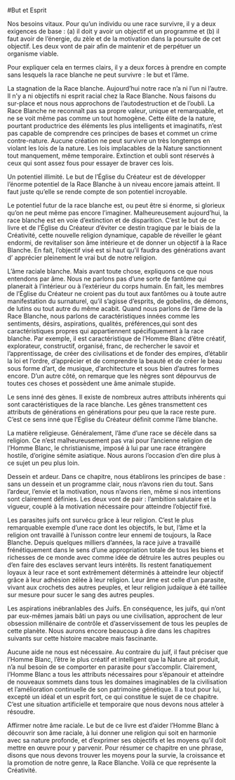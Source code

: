 #But et Esprit
 
Nos besoins vitaux. Pour qu’un individu ou une race survivre, il y a deux exigences de base : (a) il doit y avoir un objectif et un programme et (b) il faut avoir de l’énergie, du zèle et de la motivation dans la poursuite de cet objectif. Les deux vont de pair afin de maintenir et de perpétuer un organisme viable.

Pour expliquer cela en termes clairs, il y a deux forces à prendre en compte sans lesquels la race blanche ne peut survivre : le but et l’âme.

La stagnation de la Race blanche. Aujourd’hui notre race n’a ni l’un ni l’autre. Il n’y a ni objectifs ni esprit racial chez la Race Blanche. Nous faisons du sur-place et nous nous approchons de l’autodestruction et de l’oubli. La Race Blanche ne reconnaît pas sa propre valeur, unique et remarquable, et ne se voit même pas comme un tout homogène. Cette élite de la nature, pourtant productrice des éléments les plus intelligents et imaginatifs, n’est pas capable de comprendre ces principes de bases et commet un crime contre-nature. Aucune création ne peut survivre un très longtemps en violant les lois de la nature. Les lois implacables de la Nature sanctionnent tout manquement, même temporaire. Extinction et oubli sont réservés à ceux qui sont assez fous pour essayer de braver ces lois.

Un potentiel illimité. Le but de l’Église du Créateur est de développer l’énorme potentiel de la Race Blanche à un niveau encore jamais atteint. Il faut juste qu’elle se rende compte de son potentiel incroyable.

Le potentiel futur de la race blanche est, ou peut être  si énorme, si glorieux qu’on ne peut même pas encore l’imaginer. Malheureusement aujourd’hui, la race blanche est en voie d’extinction et de disparition. C’est le but de ce livre et de l’Église du Créateur d’éviter ce destin tragique par le biais de la Créativité, cette nouvelle religion dynamique, capable de réveiller le géant endormi, de revitaliser son âme intérieure et de donner un objectif à la Race Blanche. En fait, l’objectif visé est si haut qu’il faudra des générations avant d’ apprécier pleinement le vrai but de notre religion.

L’âme raciale blanche. Mais avant toute chose, expliquons ce que nous entendons par âme. Nous ne parlons pas d’une sorte de fantôme qui planerait à l’intérieur ou à l’extérieur du corps humain. En fait, les membres de l’Église du Créateur ne croient pas du tout aux fantômes ou à toute autre manifestation du surnaturel, qu’il s’agisse  d’esprits, de gobelins, de démons, de lutins ou tout autre du même acabit. Quand nous parlons de l’âme de la Race Blanche, nous parlons de caractéristiques innées comme les sentiments, désirs, aspirations, qualités, préférences,qui sont des caractéristiques propres qui appartiennent spécifiquement à la race blanche. Par exemple, il est caractéristique de l’Homme Blanc d’être créatif, explorateur, constructif, organisé, franc, de rechercher le savoir et l’apprentissage, de créer des civilisations et de fonder des empires, d’établir la loi et l’ordre, d’apprécier et de comprendre la beauté et de créer le beau sous forme d’art, de musique, d’architecture et sous bien d’autres formes encore. D’un autre côté, on remarque que les nègres sont dépourvus de toutes ces choses et possèdent une âme animale stupide.

Le sens inné des gènes. Il existe de nombreux autres attributs inhérents qui sont caractéristiques de la race blanche. Les gênes transmettent ces attributs de générations en générations pour peu que la race reste pure. C’est ce sens inné que l’Église du Créateur définit comme l’âme blanche.

La matière religieuse. Généralement, l’âme d’une race se décèle dans sa religion. Ce n’est malheureusement pas vrai pour l’ancienne religion de l’Homme Blanc, le christianisme, imposé à lui par une race étrangère hostile, d’origine sémite asiatique. Nous aurons l’occasion d’en dire plus à ce sujet un peu plus loin.

Dessein et ardeur. Dans ce chapitre, nous établirons les principes de base : sans un dessein et un programme clair, nous n’avons rien du tout. Sans l’ardeur, l’envie et la motivation, nous n’avons rien, même si nos intentions sont clairement définies. Les deux vont de pair : l’ambition salutaire et la vigueur, couplé à la motivation nécessaire pour atteindre l’objectif fixé.

Les parasites juifs ont survécu grâce à leur religion. C’est le plus remarquable exemple d’une race dont les objectifs, le but, l’âme et la religion ont travaillé à l’unisson contre leur ennemi de toujours, la Race Blanche. Depuis quelques milliers d’années, la race juive a travaillé frénétiquement dans le sens d’une appropriation totale de tous les biens et richesses de ce monde avec comme idée de détruire les autres peuples ou d’en faire des esclaves servant leurs intérêts. Ils restent fanatiquement loyaux à leur race et sont extrêmement déterminés à atteindre leur objectif grâce à leur adhésion zélée à leur religion. Leur âme est celle d’un parasite, vivant aux crochets des autres peuples, et leur religion judaïque à été taillée sur mesure pour sucer le sang  des autres peuples.

Les aspirations inébranlables des Juifs. En conséquence, les juifs, qui n’ont par eux-mêmes jamais bâti un pays ou une civilisation, approchent de leur obsession millénaire de contrôle et d’asservissement de tous les peuples de cette planète. Nous aurons encore beaucoup à dire dans les chapitres suivants sur cette histoire macabre mais fascinante.

Aucune aide ne nous est nécessaire. Au contraire du juif, il faut préciser que l’Homme Blanc, l’être le plus créatif et intelligent que la Nature ait produit, n’a nul besoin de se comporter en parasite pour s’accomplir. Clairement, l’Homme Blanc a tous les attributs nécessaires pour s’épanouir et atteindre de nouveaux sommets dans tous les domaines imaginables de la civilisation et l’amélioration continuelle de son patrimoine génétique. Il a tout pour lui, excepté un idéal et un esprit fort, ce qui constitue le sujet de ce chapitre. C’est une situation artificielle et temporaire que nous devons nous atteler à résoudre.

Affirmer notre âme raciale. Le but de ce livre est d’aider l’Homme Blanc à découvrir son âme raciale, à lui donner une religion qui soit en harmonie avec sa nature profonde, et d’exprimer ses objectifs et les moyens qu’il doit mettre en œuvre pour y parvenir. Pour résumer ce chapitre en une phrase, disons que nous devons trouver les moyens pour la survie, la croissance et la promotion de notre genre, la Race Blanche. Voilà ce que représente la Créativité.
